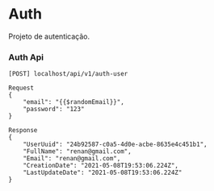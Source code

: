 # Auth
Projeto de autenticação.

### Auth Api

```[POST] localhost/api/v1/auth-user```
```
Request
{
    "email": "{{$randomEmail}}",
    "password": "123"
}
```
```
Response
{
    "UserUuid": "24b92587-c0a5-4d0e-acbe-8635e4c451b1",
    "FullName": "renan@gmail.com",
    "Email": "renan@gmail.com",
    "CreationDate": "2021-05-08T19:53:06.224Z",
    "LastUpdateDate": "2021-05-08T19:53:06.224Z"
}
```
